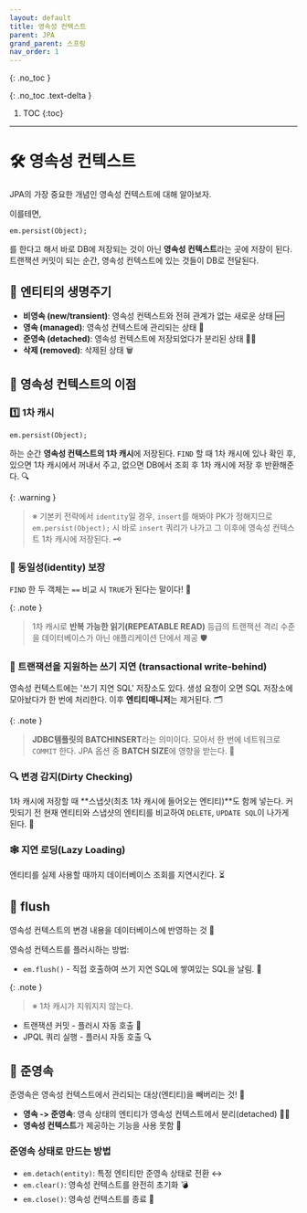 ```yaml
---
layout: default
title: 영속성 컨텍스트
parent: JPA
grand_parent: 스프링
nav_order: 1
---
```


{: .no_toc }

{: .no_toc .text-delta }

1. TOC
{:toc}

---

# 🛠️ 영속성 컨텍스트

JPA의 가장 중요한 개념인 영속성 컨텍스트에 대해 알아보자.

이를테면,

```
em.persist(Object);
```

를 한다고 해서 바로 DB에 저장되는 것이 아닌 **영속성 컨텍스트**라는 곳에 저장이 된다. 트랜잭션 커밋이 되는 순간, 영속성 컨텍스트에 있는 것들이 DB로 전달된다. 

## 🔄 엔티티의 생명주기

- **비영속 (new/transient)**: 영속성 컨텍스트와 전혀 관계가 없는 새로운 상태 🆕
- **영속 (managed)**: 영속성 컨텍스트에 관리되는 상태 📂
- **준영속 (detached)**: 영속성 컨텍스트에 저장되었다가 분리된 상태 🚶‍♂️
- **삭제 (removed)**: 삭제된 상태 🗑️

## 🎯 영속성 컨텍스트의 이점

### 1️⃣ 1차 캐시

```
em.persist(Object);
```

하는 순간 **영속성 컨텍스트의 1차 캐시**에 저장된다. `FIND` 할 때 1차 캐시에 있나 확인 후, 있으면 1차 캐시에서 꺼내서 주고, 없으면 DB에서 조회 후 1차 캐시에 저장 후 반환해준다. 🔍

{: .warning }
> ※ 기본키 전략에서 `identity`일 경우, `insert`를 해봐야 PK가 정해지므로 `em.persist(Object);` 시 바로 `insert` 쿼리가 나가고 그 이후에 영속성 컨텍스트 1차 캐시에 저장된다. 🗝️

### 👥 동일성(identity) 보장

`FIND` 한 두 객체는 `==` 비교 시 `TRUE`가 된다는 말이다! 🤝

{: .note }
> 1차 캐시로 **반복 가능한 읽기(REPEATABLE READ)** 등급의 트랜잭션 격리 수준을 데이터베이스가 아닌 애플리케이션 단에서 제공 🛡️

### 📝 트랜잭션을 지원하는 쓰기 지연 (transactional write-behind)

영속성 컨텍스트에는 '쓰기 지연 SQL' 저장소도 있다. 생성 요청이 오면 SQL 저장소에 모아놨다가 한 번에 처리한다. 이후 **엔티티매니저**는 제거된다. 🗂️

{: .note }
> **JDBC템플릿의 BATCHINSERT**라는 의미이다. 모아서 한 번에 네트워크로 `COMMIT` 한다. JPA 옵션 중 **BATCH SIZE**에 영향을 받는다. 🚀

### 🔍 변경 감지(Dirty Checking)

1차 캐시에 저장할 때 **스냅샷(최초 1차 캐시에 들어오는 엔티티)**도 함께 넣는다. 커밋되기 전 현재 엔티티와 스냅샷의 엔티티를 비교하여 `DELETE`, `UPDATE SQL`이 나가게 된다. 📸

### 🕸️ 지연 로딩(Lazy Loading)

엔티티를 실제 사용할 때까지 데이터베이스 조회를 지연시킨다. ⏳

## 🚿 flush

영속성 컨텍스트의 변경 내용을 데이터베이스에 반영하는 것 🚀

영속성 컨텍스트를 플러시하는 방법:

- `em.flush()` - 직접 호출하여 쓰기 지연 SQL에 쌓여있는 SQL을 날림. 💨

{: .note }
> ※ 1차 캐시가 지워지지 않는다.

- 트랜잭션 커밋 - 플러시 자동 호출 🔄
- JPQL 쿼리 실행 - 플러시 자동 호출 🔍

## 🧹 준영속

준영속은 영속성 컨텍스트에서 관리되는 대상(엔티티)을 빼버리는 것! 🧹

- **영속 -> 준영속**: 영속 상태의 엔티티가 영속성 컨텍스트에서 분리(detached) 🚶‍♂️
- **영속성 컨텍스트**가 제공하는 기능을 사용 못함 🚫

### 준영속 상태로 만드는 방법

- `em.detach(entity)`: 특정 엔티티만 준영속 상태로 전환 ↔️
- `em.clear()`: 영속성 컨텍스트를 완전히 초기화 💣
- `em.close()`: 영속성 컨텍스트를 종료 🛑